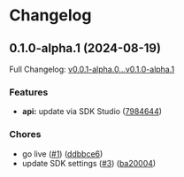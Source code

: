 # Changelog

## 0.1.0-alpha.1 (2024-08-19)

Full Changelog: [v0.0.1-alpha.0...v0.1.0-alpha.1](https://github.com/EndexAI/factset-people-api-python/compare/v0.0.1-alpha.0...v0.1.0-alpha.1)

### Features

* **api:** update via SDK Studio ([7984644](https://github.com/EndexAI/factset-people-api-python/commit/7984644828bdbc688432283fe5942e634cba7531))


### Chores

* go live ([#1](https://github.com/EndexAI/factset-people-api-python/issues/1)) ([ddbbce6](https://github.com/EndexAI/factset-people-api-python/commit/ddbbce6e5688b0ff6434ec7e149270ada98f98d7))
* update SDK settings ([#3](https://github.com/EndexAI/factset-people-api-python/issues/3)) ([ba20004](https://github.com/EndexAI/factset-people-api-python/commit/ba20004ef9a8985c853355dfabf90fdad2c615c8))
